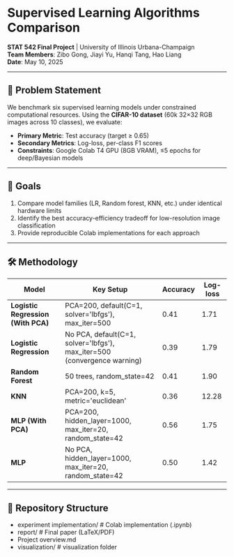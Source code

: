 # Supervised Learning Algorithms Comparison  
**STAT 542 Final Project** | University of Illinois Urbana-Champaign  
**Team Members**: Zibo Gong, Jiayi Yu, Hanqi Tang, Hao Liang  
**Date**: May 10, 2025  

---

## 📌 Problem Statement  
We benchmark six supervised learning models under constrained computational resources. 
Using the **CIFAR-10 dataset** (60k 32×32 RGB images across 10 classes), we evaluate:  
- **Primary Metric**: Test accuracy (target ≥ 0.65)  
- **Secondary Metrics**: Log-loss, per-class F1 scores  
- **Constraints**: Google Colab T4 GPU (8GB VRAM), ≤5 epochs for deep/Bayesian models  

---

## 🎯 Goals  
1. Compare model families (LR, Random forest, KNN, etc.) under identical hardware limits  
2. Identify the best accuracy-efficiency tradeoff for low-resolution image classification  
3. Provide reproducible Colab implementations for each approach  

---

## 🛠 Methodology

| Model                              | Key Setup                                                                 | Accuracy | Log-loss |
|------------------------------------|---------------------------------------------------------------------------|----------|----------|
| **Logistic Regression (With PCA)** | PCA=200, default(C=1, solver='lbfgs'), max_iter=500                       | 0.41     | 1.71     |
| **Logistic Regression**            | No PCA, default(C=1, solver='lbfgs'), max_iter=500 (convergence warning)  | 0.39     | 1.79     |
| **Random Forest**                  | 50 trees, random_state=42                                                 | 0.41     | 1.90     |
| **KNN**                            | PCA=200, k=5, metric='euclidean'                                          | 0.36     | 12.28    |
| **MLP (With PCA)**                 | PCA=200, hidden_layer=1000, max_iter=20, random_state=42                  | 0.56     | 1.75     |
| **MLP**                            | No PCA, hidden_layer=1000, max_iter=20, random_state=42                   | 0.50     | 1.42     |


---

## 📂 Repository Structure 
- experiment implementation/ # Colab implementation (.ipynb)
- report/ # Final paper (LaTeX/PDF)
- Project overview.md
- visualization/ # visualization folder

